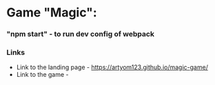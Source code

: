 # Game "Magic":

### "npm start" - to run dev config of webpack

### Links
* Link to the landing page - https://artyom123.github.io/magic-game/
* Link to the game -
